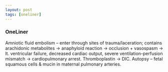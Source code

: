 ```yaml
---
layout: post
tags: [oneliner]
---
```



### OneLiner

Amniotic fluid embolism – enter through sites of trauma/laceration; contains arachidonic metabolites -> anaphyloid reaction -> occlusion + vasospasm -> lt. ventricular failure, decreased cardiac output, severe ventilation-perfusion mismatch -> cardiopulmonary arrest. Thromboplastin -> DIC. Autopsy – fetal squamous cells & mucin in maternal pulmonary arteries.

